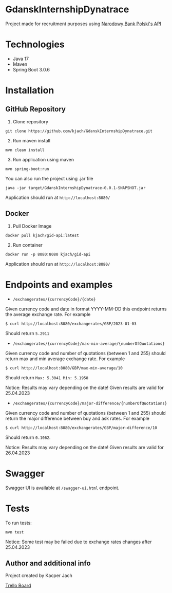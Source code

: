 # GdanskInternshipDynatrace
Project made for recruitment purposes using [Narodowy Bank Polski's API](http://api.nbp.pl/)

# Technologies
* Java 17
* Maven
* Spring Boot 3.0.6

# Installation
## GitHub Repository
1. Clone repository
```
git clone https://github.com/kjach/GdanskInternshipDynatrace.git
```

2. Run maven install
```
mvn clean install
```

3. Run application using maven
```
mvn spring-boot:run
```
You can also run the project using .jar file
```
java -jar target/GdanskInternshipDynatrace-0.0.1-SNAPSHOT.jar
```
Application should run at `http://localhost:8080/`
## Docker
1. Pull Docker Image
```
docker pull kjach/gid-api:latest
```
2. Run container
```
docker run -p 8080:8080 kjach/gid-api
```
Application should run at `http://localhost:8080/`

# Endpoints and examples
* `/exchangerates/{currencyCode}/{date}`

Given currency code and date in format YYYY-MM-DD this endpoint returns the average exchange rate.
For example 
```
$ curl http://localhost:8080/exchangerates/GBP/2023-01-03
```
Should return `5.2911`
* `/exchangerates/{currencyCode}/max-min-average/{numberOfQuotations}`

Given currency code and number of quotations (between 1 and 255) should return max and min average exchange rate.
For example
```
$ curl http://localhost:8080/GBP/max-min-average/10
```
Should return `Max: 5.3041 Min: 5.1958`

Notice: Results may vary depending on the date! Given results are valid for 25.04.2023
* `/exchangerates/{currencyCode}/major-difference/{numberOfQuotations}`

Given currency code and number of quotations (between 1 and 255) should return the major difference between buy and ask rates.
For example
```
$ curl http://localhost:8080/exchangerates/GBP/major-difference/10
```
Should return `0.1062`.

Notice: Results may vary depending on the date! Given results are valid for 26.04.2023
# Swagger
Swagger UI is available at `/swagger-ui.html` endpoint.

# Tests
To run tests:
```
mvn test
```
Notice: Some test may be failed due to exchange rates changes after 25.04.2023
## Author and additional info
Project created by Kacper Jach

[Trello Board](https://trello.com/b/ax94PkDU/flow)

